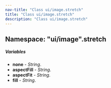 ```yaml
---
nav-title: "Class ui/image.stretch"
title: "Class ui/image.stretch"
description: "Class ui/image.stretch"
---
```

## Namespace: "ui/image".stretch

##### Variables
 - **none** - _String_.
 - **aspectFill** - _String_.
 - **aspectFit** - _String_.
 - **fill** - _String_.